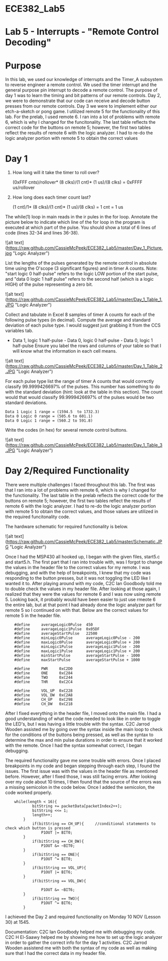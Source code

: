 ECE382_Lab5
===========

# Lab 5 - Interrupts - "Remote Control Decoding"

# Purpose
  In this lab, we used our knowledge of interrupts and the Timer_A subsystem to reverse engineer a remote control. We used the timer interrupt and the general purpose pin interrupt to decode a remote control. The purpose of 
  day 1 was to learn the timing and bit patterns of our remote controls. Day 2, we were to demonstrate that our code can receive and decode button presses from our remote controls. Day 3 we were to implement either our etch-a-sketch or pong game. I utilized remote 5 for the functionality of this lab. For the prelab, I used remote 6. I ran into a lot of problems with remote 6, which is why I changed for the funcitonality.  The last table reflects the correct code for the buttons on remote 5; however, the first two tables reflect the results of remote 6 with the logic analyzer. I had to re-do the logic analyzer portion with remote 5 to obtain the correct values
  
  
# Day 1
1. 	How long will it take the timer to roll over? 
	
	(0xFFF cnts)/rollover*  (8 clks)/(1 cnt)*  (1 us)/(8 clks)   = 0xFFFF us/rollover

2. 	How long does each timer count last?

	(1 cnt)/1*  (8 clks)/(1 cnt)*  (1 us)/(8 clks) = 1 cnt = 1 us

The while(1) loop in main reads in the ir pules in the for loop. 
Annotate the picture below to indicate which line of the for loop in the program is executed at which part of the pulse. You should show a total of 6 lines of code (lines 32-34 and lines 36-38).

![alt text] (https://raw.github.com/CassieMcPeek/ECE382_Lab5/master/Day_1_Picture.jpg "Logic Analyzer")

List the lengths of the pulses generated by the remote control in absolute time using the O'scope (3 significant figures) and in timer A counts. Note: "start logic 0 half-pulse" refers to the logic LOW portion of the start pulse, and "data 0 logic 1 half pulse" refers to the second half (which is a logic HIGH) of the pulse representing a zero bit.

![alt text] (https://raw.github.com/CassieMcPeek/ECE382_Lab5/master/Day_1_Table_1.JPG "Logic Analyzer")


Collect and tabulate in Excel 8 samples of timer A counts for each of the following pulse types (in decimal). Compute the average and standard deviation of each pulse type. I would suggest just grabbing it from the CCS variables tab.
- Data 1, logic 1 half-pulse - Data 0, logic 0 half-pulse - Data 0, logic 1 half-pulse
Ensure you label the rows and columns of your table so that I will know what the information in each cell means.

![alt text] (https://raw.github.com/CassieMcPeek/ECE382_Lab5/master/Day_1_Table_2.JPG "Logic Analyzer")

 For each pulse type list the range of timer A counts that would correctly classify 99.9999426697% of the pulses. This number has something to do with the standard deviation (hint: look at the table in this section).
The count would that would classify 99.9999426697% of the pulses would be two standard deviations.

	Data 1 Logic 1 range = (1594.5  to 1732.3)
	Data 0 Logic 0 range = (505.6 to 601.1)
	Data 0 Logic 1 range = (560.2 to 591.8)
	
Write the codes (in hex) for several remote control buttons.

![alt text] (https://raw.github.com/CassieMcPeek/ECE382_Lab5/master/Day_1_Table_3.JPG "Logic Analyzer")

# Day 2/Required Functionality

There were multiple challenges I faced throughout this lab. The first was that I ran into a lot of problems with remote 6, which is why I changed for the functionality.  The last table in the prelab reflects the correct code for the buttons on remote 5; however, the first two tables reflect the results of remote 6 with the logic analyzer. I had to re-do the logic analyzer portion with remote 5 to obtain the correct values, and those values are utilized in the required funcitonality code. 

The hardware schematic for required functionality is below.

![alt text] (https://raw.github.com/CassieMcPeek/ECE382_Lab5/master/Schematic.JPG "Logic Analyzer")

Once I had the MSP430 all hooked up, I began with the given files, start5.c and start5.h. The first part that I ran into trouble with, was I forgot to change the values in the header file to the correct values for my remote. I was debugging, and with the help of breakpoints, I knew that my code was responding to the button presses, but it was not toggling the LED like I wanted it to. After playing around with my code, C2C Ian Goodbody told me to double check the values in my header file. After looking at those again, I realized that they were the values for remote 6 and I was now using remote 5. Looking back, it probably would have been easier to just use rmeote 6 the entire lab, but at that point I had already done the logic analyzer part for remote 5 so I continued on with that. Below are the correct values for remote 5 in the header file.


		#define		averageLogic0Pulse	450 
		#define		averageLogic1Pulse	0x05DF
		#define		averageStartPulse	22500 
		#define		minLogic0Pulse		averageLogic0Pulse - 200 
		#define		maxLogic0Pulse		averageLogic0Pulse + 200 
		#define		minLogic1Pulse		averageLogic1Pulse - 200 
		#define		maxLogic1Pulse		averageLogic1Pulse + 200 
		#define		minStartPulse		averageStartPulse - 1000 
		#define		maxStartPulse		averageStartPulse + 1000 

		#define		PWR		0xC2D0 
		#define		ONE		0xC284 
		#define		TWO		0xC244 
		#define		THR		0xC2C4 

		#define		VOL_UP	0xC228 
		#define		VOL_DW	0xC2A8 
		#define		CH_UP	0xC298 
		#define		CH_DW	0xC218 


After I fixed everything in the header file, I moved onto the main file. I had a good understanding of what the code needed to look like in order to toggle the LED's, but I was having a little trouble with the syntax. C2C Jarrod Wooden assisted me by going over the syntax inside the main loop to check for the conditions of the buttons being pressed, as well as the syntax to determine the max and min pulse durations in order to ensure that it worked with the remote. Once I had the syntax somewhat correct, I began debugging. 

The required functionality gave me some trouble with errors. Once I placed breakpoints in my code and began stepping through each step, I found the issues. The first issue was with the values in the header file as mentioned before. However, after I fixed those, I was still facing errors. After looking over my code about 10 times, I then found that the source of the errors was a missing semicolon in the code below. Once I added the semicolon, the code worked properly. 


		while(length < 16){ 
				bitString += packetData[packetIndex2++]; 
				bitString <<= 1; 
				length++; 
			} 
				if(bitString == CH_UP){		//conditional statements to check which button is pressed 
					P1OUT |= BIT0; 
			} 
				if(bitString == CH_DW){ 
					P1OUT &= ~BIT0; 
			} 
				if(bitString == ONE){ 
					P1OUT ^= BIT0; 
			} 
				if(bitString == VOL_UP){ 
					P1OUT |= BIT6; 
			} 
				if(bitString == VOL_DW){ 

					P1OUT &= ~BIT6; 
			} 
				if(bitString == TWO){ 
					P1OUT ^= BIT6; 
			} 

 
 I achieved the Day 2 and required functionality on Monday 10 NOV (Lesson 30) at 1545. 
 
 Documentation: C2C Ian Goodbody helped me with debugging my code. C2C H El-Saawy helped me by showing me how to set up the logic analyzer in order to gather the correct info for the day 1 activities. C2C Jarrod Wooden assistend me with both the syntax of my code as well as making sure that I had the correct data in my header file. 


